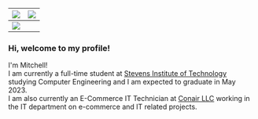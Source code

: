 |<a href="https://github.com/MAPReiff"><img align="center" src="https://github-readme-stats.vercel.app/api?username=MAPReiff&count_private=truea&show_icons=true&show_icons=true&theme=radical&hide_border=true&line_height=24" /></a>|<a href="https://wakatime.com/@MAPReiff"><img align="center" src="https://github-readme-stats.vercel.app/api/wakatime?username=MAPReiff&theme=radical&hide_border=true&line_height=24&custom_title=This%20Week%27s%20Programming&langs_count=5"></a>|
|:-:|:-:|
|<a href="https://github.com/MAPReiff?tab=repositories"><img align="center" src="https://github-readme-stats.vercel.app/api/top-langs/?username=MAPReiff&layout=compact&theme=radical&hide_border=true&line_height=24" /></a>||



### Hi, welcome to my profile!

I'm Mitchell!  
I am currently a full-time student at [Stevens Institute of Technology](https://www.stevens.edu/) studying Computer Engineering and I am expected to graduate in May 2023.  
I am also currently an E-Commerce IT Technician at [Conair LLC](https://www.conair.com/) working in the IT department on e-commerce and IT related projects.
